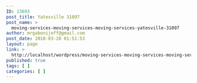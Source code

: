 ```yaml
---
ID: 13693
post_title: Yatesville 31097
post_name: >
  moving-services-moving-services-moving-services-yatesville-31097
author: mrgabonijeff@gmail.com
post_date: 2018-03-28 01:51:53
layout: page
link: >
  http://localhost/wordpress/moving-services-moving-services-moving-services-yatesville-31097/
published: true
tags: [ ]
categories: [ ]
---
```

